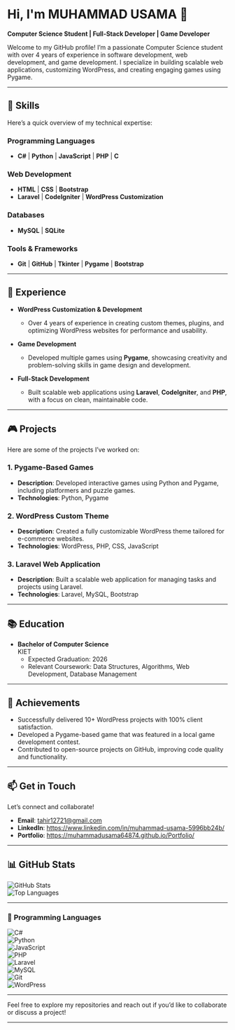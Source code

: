 # Hi, I'm MUHAMMAD USAMA 👋  
**Computer Science Student | Full-Stack Developer | Game Developer**

Welcome to my GitHub profile! I’m a passionate Computer Science student with over 4 years of experience in software development, web development, and game development. I specialize in building scalable web applications, customizing WordPress, and creating engaging games using Pygame.  

---

## 🚀 **Skills**  
Here’s a quick overview of my technical expertise:  

### **Programming Languages**  
- **C#** | **Python** | **JavaScript** | **PHP** | **C**  

### **Web Development**  
- **HTML** | **CSS** | **Bootstrap**  
- **Laravel** | **CodeIgniter** | **WordPress Customization**  

### **Databases**  
- **MySQL** | **SQLite**  

### **Tools & Frameworks**  
- **Git** | **GitHub** | **Tkinter** | **Pygame** | **Bootstrap**  

---

## 💼 **Experience**  
- **WordPress Customization & Development**  
  - Over 4 years of experience in creating custom themes, plugins, and optimizing WordPress websites for performance and usability.  

- **Game Development**  
  - Developed multiple games using **Pygame**, showcasing creativity and problem-solving skills in game design and development.  

- **Full-Stack Development**  
  - Built scalable web applications using **Laravel**, **CodeIgniter**, and **PHP**, with a focus on clean, maintainable code.  

---

## 🎮 **Projects**  
Here are some of the projects I’ve worked on:  

### **1. Pygame-Based Games**  
- **Description**: Developed interactive games using Python and Pygame, including platformers and puzzle games.  
- **Technologies**: Python, Pygame  

### **2. WordPress Custom Theme**  
- **Description**: Created a fully customizable WordPress theme tailored for e-commerce websites.  
- **Technologies**: WordPress, PHP, CSS, JavaScript   

### **3. Laravel Web Application**  
- **Description**: Built a scalable web application for managing tasks and projects using Laravel.  
- **Technologies**: Laravel, MySQL, Bootstrap  

---

## 📚 **Education**  
- **Bachelor of Computer Science**  
  KIET  
  - Expected Graduation: 2026  
  - Relevant Coursework: Data Structures, Algorithms, Web Development, Database Management  

---

## 🌟 **Achievements**  
- Successfully delivered 10+ WordPress projects with 100% client satisfaction.  
- Developed a Pygame-based game that was featured in a local game development contest.  
- Contributed to open-source projects on GitHub, improving code quality and functionality.  

---

## 📫 **Get in Touch**  
Let’s connect and collaborate!  
- **Email**: tahir12721@gmail.com  
- **LinkedIn**: https://www.linkedin.com/in/muhammad-usama-5996bb24b/  
- **Portfolio**: https://muhammadusama64874.github.io/Portfolio/

---

## 📊 **GitHub Stats**  
![GitHub Stats](https://github-readme-stats.vercel.app/api?username=MUHAMMADUSAMA64874&show_icons=true&theme=radical)  
![Top Languages](https://github-readme-stats.vercel.app/api/top-langs/?username=MUHAMMADUSAMA64874&layout=compact&theme=radical)  

---

### 🔧 **Programming Languages**  
![C#](https://img.shields.io/badge/C%23-239120?style=for-the-badge&logo=c-sharp&logoColor=white)  
![Python](https://img.shields.io/badge/Python-3776AB?style=for-the-badge&logo=python&logoColor=white)  
![JavaScript](https://img.shields.io/badge/JavaScript-F7DF1E?style=for-the-badge&logo=javascript&logoColor=black)  
![PHP](https://img.shields.io/badge/PHP-777BB4?style=for-the-badge&logo=php&logoColor=white)  
![Laravel](https://img.shields.io/badge/Laravel-FF2D20?style=for-the-badge&logo=laravel&logoColor=white)  
![MySQL](https://img.shields.io/badge/MySQL-4479A1?style=for-the-badge&logo=mysql&logoColor=white)  
![Git](https://img.shields.io/badge/Git-F05032?style=for-the-badge&logo=git&logoColor=white)  
![WordPress](https://img.shields.io/badge/WordPress-21759B?style=for-the-badge&logo=wordpress&logoColor=white)  

---

Feel free to explore my repositories and reach out if you’d like to collaborate or discuss a project!  

---




<!---
- 👋 Hi, I’m @MUHAMMADUSAMA64874
- 👀 I’m interested in ...
- 🌱 I’m currently learning ...
- 💞️ I’m looking to collaborate on ...
- 📫 How to reach me ...
- 😄 Pronouns: ...
- ⚡ Fun fact: ...
MUHAMMADUSAMA64874/MUHAMMADUSAMA64874 is a ✨ special ✨ repository because its `README.md` (this file) appears on your GitHub profile.
You can click the Preview link to take a look at your changes.
--->
